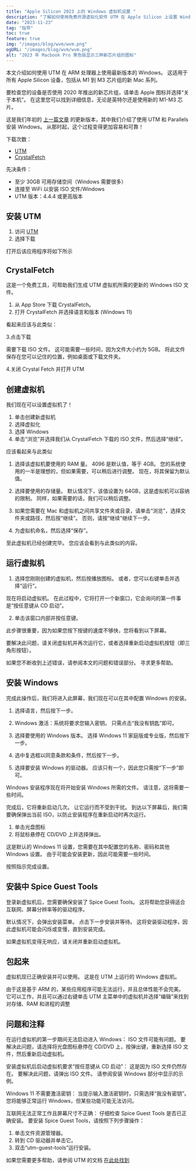 ```yaml
---
title: "Apple Silicon 2023 上的 Windows 虚拟机设置 "
description: "了解如何使用免费开源虚拟化软件 UTM 在 Apple Silicon 上设置 Windows。"
date: "2023-11-23"
tag: "指导"
toc: true
feature: true
img: "/images/blog/wvm/wvm.png"
ogURL: "/images/blog/wvm/wvm.png"
alt: "2023 年 Macbook Pro 黑色版显示三种新芯片组的图标"
---
```


本文介绍如何使用 UTM 在 ARM 处理器上使用最新版本的 Windows。 这适用于所有 Apple Silicon 设备，包括从 M1 到 M3 芯片组的新 Mac 系列。

要检查您的设备是否使用 2020 年推出的新芯片组，请单击 Apple 图标并选择“关于本机”。 在这里您可以找到详细信息，无论是英特尔还是使用新的 M1-M3 芯片。

这是我们年初的 [上一篇文章](https://xanzhu.com/blog/zh/apple-silicon-virtualmachine-setup) 的更新版本，其中我们介绍了使用 UTM 和 Parallels 安装 Windows。 从那时起，这个过程变得更加容易和可靠！

下载次数：

- [UTM](https://mac.getutm.app/)
- [CrystalFetch](https://apps.apple.com/us/app/crystalfetch-iso-downloader/id6454431289?mt=12)

先决条件：

- 至少 30GB 可用存储空间（Windows 需要很多）
- 连接至 WiFi 以安装 ISO 文件/Windows
- UTM 版本：4.4.4 或更高版本

## 安装 UTM

1. 访问 [UTM](https://mac.getutm.app/)
2. 选择下载

打开后该应用程序将如下所示

<Media source="/images/blog/wvm/wvm-1.png"  alt="UTM 应用程序打开屏幕"></Media>

## CrystalFetch

这是一个免费工具，可帮助我们生成 UTM 虚拟机所需的更新的 Windows ISO 文件。

1. 从 App Store 下载 CrystalFetch。
2. 打开 CrystalFetch 并选择语言和版本 (Windows 11)

看起来应该与此类似：

<Media source="/images/blog/wvm/wvm-2.png"  alt="CrystalFetch 应用程序打开屏幕"></Media>

3.点击下载

需要下载 ISO 文件。 这可能需要一些时间，因为文件大小约为 5GB。 将此文件保存在您可以记住的位置，例如桌面或下载文件夹。

4.关闭 Crystal Fetch 并打开 UTM

## 创建虚拟机

我们现在可以设置虚拟机了！

1. 单击创建新虚拟机
2. 选择虚拟化
3. 选择 Windows
4. 单击“浏览”并选择我们从 CrystalFetch 下载的 ISO 文件，然后选择“继续”。

应该看起来与此类似

<Media source="/images/blog/wvm/wvm-3.png"  alt="虚拟机的 UTM 配置屏幕"></Media>

1. 选择该虚拟机要使用的 RAM 量。 4096 是默认值，等于 4GB。 您的系统使用的一半是理想的，但如果需要，可以稍后进行调整。 现在，将其保留为默认值。

2. 选择要使用的存储量。 默认情况下，该值设置为 64GB，这是虚拟机可以容纳的限制。 同样，如果需要的话，我们可以稍后调整。

3. 如果您需要在 Mac 和虚拟机之间共享文件夹或目录，请单击“浏览”，选择文件夹或路径，然后按“继续”。 否则，请按“继续”继续下一步。

4. 为虚拟机命名，然后选择“保存”。

至此虚拟机已经创建完毕。 您应该会看到与此类似的内容。

<Media source="/images/blog/wvm/wvm-4.png"  alt="显示 UTM 虚拟机"></Media>

## 运行虚拟机

1. 选择您刚刚创建的虚拟机，然后按播放图标。 或者，您可以右键单击并选择“运行”。

现在将启动虚拟机。 在此过程中，它将打开一个新窗口，它会询问的第一件事是“按任意键从 CD 启动”。

2. 单击该窗口内部并按任意键。

<Media source="/images/blog/wvm/wvm-5.png"  alt="UTM 显示提示按任意键继续"></Media>

此步骤很重要，因为如果您按下按键的速度不够快，您将看到以下屏幕。

<Media source="/images/blog/wvm/wvm-5b.png"  alt="UTM 在启动过程中显示错误提示"></Media>

要解决此问题，请关闭虚拟机并再次运行它，或者选择重新启动虚拟机按钮（即三角形按钮）。

如果您不断收到上述错误，请参阅本文的问题和错误部分。 寻求更多帮助。

## 安装 Windows

完成此操作后，我们将进入此屏幕，我们现在可以在其中配置 Windows 的安装。

<Media source="/images/blog/wvm/wvm-6.png"  alt="Windows ISO 安装菜单"></Media>

1. 选择语言，然后按下一步。

2. Windows 激活：系统将要求您输入密钥。 只需点击“我没有钥匙”即可。

3. 选择要使用的 Windows 版本。 选择 Windows 11 家庭版或专业版，然后按下一步。

4. 选中复选框以同意条款和条件，然后按下一步。

5. 选择要安装 Windows 的驱动器。 应该只有一个，因此您只需按“下一步”即可。

Windows 安装程序现在将开始安装 Windows 所需的文件。 请注意，这将需要一些时间。

完成后，它将重新启动几次。 让它运行而不受到干扰。 到达以下屏幕后，我们需要确保弹出当前 ISO，以防止安装程序在重新启动时再次运行。

<Media source="/images/blog/wvm/wvm-7.png" alt="关于从虚拟机中弹出当前 ISO 的 UTM 指南"></Media>

1. 单击光盘图标
2. 将鼠标悬停在 CD/DVD 上并选择弹出。

这是默认的 Windows 11 设置，您需要在其中配置您的名称、密码和其他 Windows 设置。 由于可能会安装更新，因此可能需要一些时间。

按照指示完成设置。

## 安装中 Spice Guest Tools

登录新虚拟机后，您需要确保安装了 Spice Guest Tools。 这将帮助您获得适合互联网、屏幕分辨率等的驱动程序。

默认情况下，会弹出安装菜单。 点击下一步安装并等待。 这将安装驱动程序，因此虚拟机可能会闪烁或变慢，直到安装完成。

<Media source="/images/blog/wvm/wvm-8.png" alt="UTM Spice 访客工具安装程序屏幕"></Media>

如果虚拟机变得无响应，请关闭并重新启动虚拟机。

## 包起来

虚拟机现已正确安装并可以使用。 这是在 UTM 上运行的 Windows 虚拟机。

由于这是基于 ARM 的，某些应用程序可能无法运行，并且总体性能不会完美。 它可以工作，并且可以通过右键单击 UTM 主菜单中的虚拟机并选择“编辑”来找到对存储、RAM 和进程的调整

## 问题和注释

在运行虚拟机的第一步期间无法启动进入 Windows：
ISO 文件可能有问题。 要解决此问题，请选择将光盘图标悬停在 CD/DVD 上，按弹出键，重新选择 ISO 文件，然后重新启动虚拟机。

安装虚拟机后启动虚拟机要求“按任意键从 CD 启动”：
这是因为 ISO 文件仍然存在。 要解决此问题，请弹出 ISO 文件。 请参阅安装 Windows 部分中显示的示例。

Windows 11 不需要激活密钥：
当提示输入激活密钥时，只需选择“我没有密钥”。 您将能够正常运行 Windows，但某些功能可能无法访问。

互联网无法正常工作且屏幕尺寸不正确：
仔细检查 Spice Guest Tools 是否已正确安装。 要安装 Spice Guest Tools，请按照下列步骤操作：

1. 单击文件资源管理器。
2. 转到 CD 驱动器并单击它。
3. 双击“utm-guest-tools”运行安装。

如果您需要更多帮助，请参阅 UTM 的文档 [在此处找到](https://docs.getutm.app/guides/windows/)
